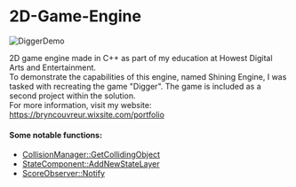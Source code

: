 # 2D-Game-Engine
![DiggerDemo](https://user-images.githubusercontent.com/62243708/136705233-826fd72c-96ef-4bba-9363-e80e85fc2840.gif)

2D game engine made in C++ as part of my education at Howest Digital Arts and Entertainment.\
To demonstrate the capabilities of this engine, named Shining Engine, I was tasked with recreating the game "Digger". The game is included as a second project within the solution.\
For more information, visit my website: https://bryncouvreur.wixsite.com/portfolio

#### Some notable functions:
- [CollisionManager::GetCollidingObject](ShiningEngine/CollisionManager.cpp#L17-L37)
- [StateComponent::AddNewStateLayer](ShiningEngine/StateComponent.cpp#L73-L82)
- [ScoreObserver::Notify](Game/ScoreObserver.cpp#L15-L60)
